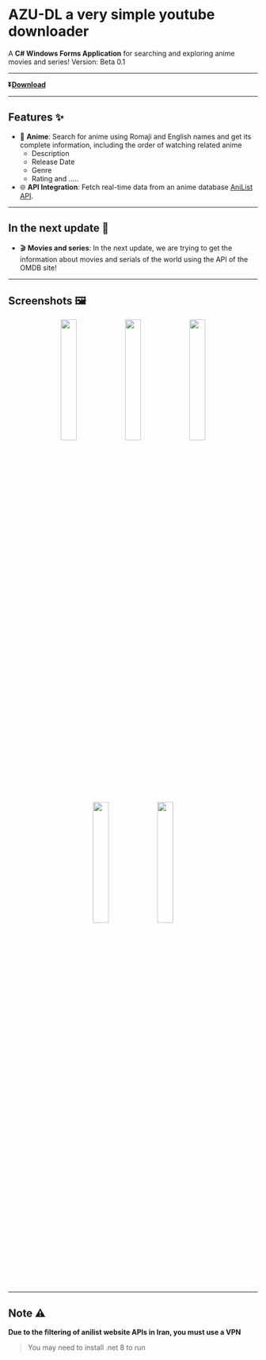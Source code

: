 # AZU-DL a very simple youtube downloader 

A **C# Windows Forms Application** for searching and exploring anime movies and series!
Version: Beta 0.1

---

**⏬[Download](https://github.com/TheGreatAzizi/MAS---MAX/releases/download/v0.1/MAS.-.MAX.exe)**

---

## Features ✨
- 🍿 **Anime**: Search for anime using Romaji and English names and get its complete information, including the order of watching related anime
  - Description
  - Release Date
  - Genre
  - Rating and .....
- 🌐 **API Integration**: Fetch real-time data from an anime database [AniList API](https://anilist.gitbook.io/anilist-apiv2-docs/).

---

## In the next update 📌
 - 🎬 **Movies and series**: In the next update, we are trying to get the information about movies and serials of the world using the API of the OMDB site!

---

## Screenshots 🖼️
<p align="center">
    <img src="./IMG/01.png" width="25%" />
    <img src="./IMG/02.png" width="25%" />
    <img src="./IMG/03.png" width="25%" />
    <img src="./IMG/04.png" width="25%" />
    <img src="./IMG/05.png" width="25%" />
</p>


---

## Note ⚠️
**Due to the filtering of anilist website APIs in Iran, you must use a VPN**
> You may need to install .net 8 to run

